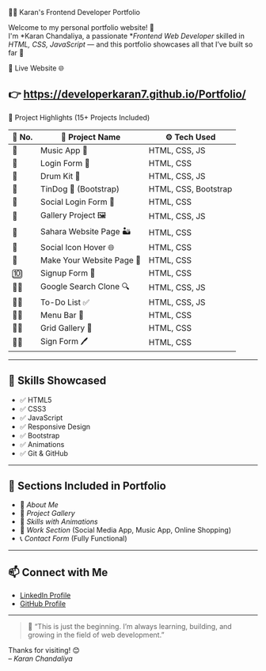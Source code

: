 👨‍💻 Karan's Frontend Developer Portfolio

Welcome to my personal portfolio website! 🎯  
I'm *Karan Chandaliya, a passionate **Frontend Web Developer* skilled in *HTML, CSS, JavaScript* — 
and this portfolio showcases all that I’ve built so far 💪

🚀 Live Website 🌐

👉 https://developerkaran7.github.io/Portfolio/
---
📁 Project Highlights (15+ Projects Included)

| 🔢 No. | 📌 Project Name             | ⚙ Tech Used      |
|------|----------------------------|------------------|
| ⿡  | Music App 🎵               | HTML, CSS, JS     |
| ⿢  | Login Form 🔐             | HTML, CSS         |
| ⿣  | Drum Kit 🥁                | HTML, CSS, JS     |
| ⿤  | TinDog 🐶 (Bootstrap)     | HTML, CSS, Bootstrap |
| ⿥  | Social Login Form 👥       | HTML, CSS         |
| ⿦  | Gallery Project 🖼        | HTML, CSS, JS     |
| ⿧  | Sahara Website Page 🏜     | HTML, CSS         |
| ⿨  | Social Icon Hover 🌐       | HTML, CSS         |
| ⿩  | Make Your Website Page 🧠 | HTML, CSS         |
| 🔟  | Signup Form 📝             | HTML, CSS         |
| ⿡⿡ | Google Search Clone 🔍   | HTML, CSS, JS     |
| ⿡⿢ | To-Do List ✅             | HTML, CSS, JS     |
| ⿡⿣ | Menu Bar 🍔              | HTML, CSS         |
| ⿡⿤ | Grid Gallery 🧩           | HTML, CSS         |
| ⿡⿥ | Sign Form 🖊             | HTML, CSS         |

---

## 🧠 Skills Showcased

- ✅ HTML5
- ✅ CSS3
- ✅ JavaScript
- ✅ Responsive Design
- ✅ Bootstrap
- ✅ Animations
- ✅ Git & GitHub

---

## 🧩 Sections Included in Portfolio

- 👤 *About Me*
- 🚀 *Project Gallery*
- 🧠 *Skills with Animations*
- 🧳 *Work Section* (Social Media App, Music App, Online Shopping)
- 📞 *Contact Form* (Fully Functional)

---

## 📫 Connect with Me

- [LinkedIn Profile](https://www.linkedin.com/in/developerkaran7/)  
- [GitHub Profile](https://github.com/Developerkaran7)

---

> 💬 “This is just the beginning. I’m always learning, building, and growing in the field of web development.”

Thanks for visiting! 😊  
*– Karan Chandaliya*
